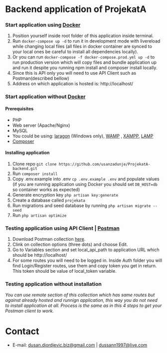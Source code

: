 # Backend application of ProjekatA

### Start application using [Docker](https://docs.docker.com/get-docker/)

1. Position yourself inside root folder of this application inside terminal.
2. Run ```docker-compose up -d``` to run it in development mode with livereload while changing local files (all files in
   docker container are synced to your local ones be careful to install all dependencies locally).
3. Or you can run ```docker-compose -f docker-compose.prod.yml up -d``` to run production version which will copy files
   and bundle application up and run it despite you running npm install and composer install locally.
4. Since this is API only you will need to use API Client such as Postman(described bellow)
5. Address on which application is hosted is: http://localhost/

### Start application without [Docker](https://docs.docker.com/get-docker/)

#### Prerequisites

- PHP
- Web server (Apache/Nginx)
- MySQL
- You could be using:  [laragon](https://laragon.org/) (Windows only), [WAMP](https://www.wampserver.com/en/)
  , [XAMPP](https://www.apachefriends.org/index.html), [LAMP](https://bitnami.com/stack/lamp/installer)
- [Composer](https://getcomposer.org/download/)

#### Installing application

1. Clone repo ```git clone https://github.com/usanzadunje/ProjekatA-backend.git```
2. Run ```composer install```
3. Copy .env.example into .env ```cp .env.example .env``` and populate values (if you are running application using
   Docker you should set ```DB_HOST=db``` so container works as expected)
4. Generate encryption key ```php artisan key:generate```
5. Create a database called  ```projekata```
6. Run migrations and seed database by running ```php artisan migrate --seed```
7. Run ```php artisan optimize```

### Testing application using API Client | [Postman](https://www.postman.com/downloads/)

1. Download Postman collection [here](#).
2. Clink on collection options (three dots) and choose Edit.
3. Go to Variables section and set local_api_path to application URL which should be http://localhost/
4. For some routes you will need to be logged in. Inside Auth folder you will find Login/Register routes, use them and
   copy token you get in return. This token should be value of local_token variable.

### Testing application without installation

*You can use remote section of this collection which has same routes but against already hosted and runnign application,
this way you do not need to install application at all. Process is the same as in this 4 steps to get your Postman
client to work.*

# Contact

- E-mail: [dusan.djordjevic.biz@gmail.com](mailto:dusan.djordjevic.biz@gmail.com)
  | [dussann1997@live.com](mailto:dussann1997@live.comm)

<br>
